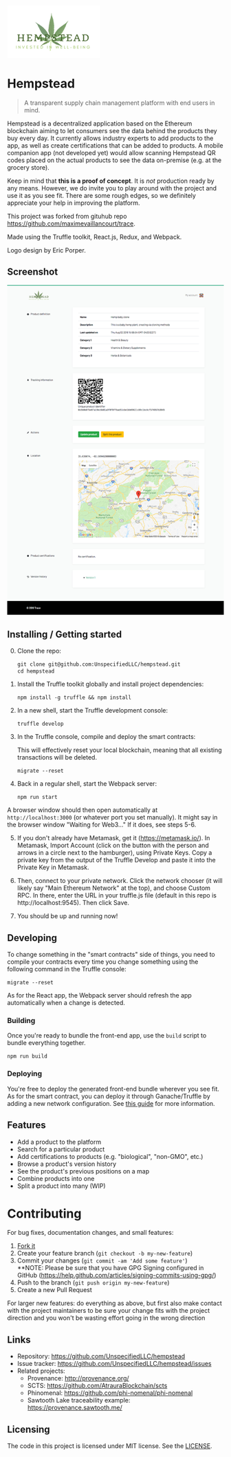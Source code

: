 ![logo](public/logo-small.png)

# Hempstead

> A transparent supply chain management platform with end users in mind.

Hempstead is a decentralized application based on the Ethereum blockchain aiming to
let consumers see the data behind the products they buy every day. It currently 
allows industry experts to add products to the app, as well as create certifications
that can be added to products. A mobile companion app (not developed yet) would 
allow scanning Hempstead QR codes placed on the actual products to see the data
on-premise (e.g. at the grocery store).

Keep in mind that **this is a proof of concept**. It is *not* production ready by any means. However, we do invite you to play around with the project and use it as you see fit. There are some rough edges, so we definitely appreciate your help in improving the platform.

This project was forked from gituhub repo https://github.com/maximevaillancourt/trace.

Made using the Truffle toolkit, React.js, Redux, and Webpack.

Logo design by Eric Porper.

## Screenshot

![scrot](public/Hempstead-Screenshot.png)

## Installing / Getting started

0. Clone the repo:

    ```shell
    git clone git@github.com:UnspecifiedLLC/hempstead.git
    cd hempstead
    ```
    
1. Install the Truffle toolkit globally and install project dependencies:

    ```shell
    npm install -g truffle && npm install
    ```

2. In a new shell, start the Truffle development console:

    ```shell
    truffle develop
    ```

3. In the Truffle console, compile and deploy the smart contracts:

    This will effectively reset your local blockchain, meaning that all existing transactions will be deleted.

    ```shell
    migrate --reset
    ```

4. Back in a regular shell, start the Webpack server:

    ```shell
    npm run start
    ```

A browser window should then open automatically at `http://localhost:3000` (or whatever port you set manually). It might say in the browser window "Waiting for Web3..."  If it does, see steps 5-6.

5.  If you don't already have Metamask, get it (https://metamask.io/).  In Metamask, Import Account (click on the button with the person and arrows in a circle next to the hamburger), using Private Keys. Copy a private key from the output of the Truffle Develop and paste it into the Private Key in Metamask.

6.  Then, connect to your private network. Click the network chooser (it will likely say "Main Ethereum Network" at the top), and choose Custom RPC. In there, enter the URL in your truffle.js file (default in this repo is http://localhost:9545). Then click Save.

7. You should be up and running now!

## Developing

To change something in the "smart contracts" side of things, you need to compile your contracts every time you change something
using the following command in the Truffle console:

```shell
migrate --reset
```

As for the React app, the Webpack server should refresh the app automatically when a change is detected.

### Building

Once you're ready to bundle the front-end app, use the `build` script to bundle everything together.

```shell
npm run build
```

### Deploying

You're free to deploy the generated front-end bundle wherever you see fit. As for the smart contract, you can deploy it through Ganache/Truffle by adding a new network configuration. See [this guide](http://truffleframework.com/tutorials/deploying-to-the-live-network) for more information.

## Features

* Add a product to the platform
* Search for a particular product
* Add certifications to products (e.g. "biological", "non-GMO", etc.)
* Browse a product's version history
* See the product's previous positions on a map
* Combine products into one
* Split a product into many (WIP)

# Contributing

For bug fixes, documentation changes, and small features:  

1. [Fork it](https://github.com/maximevaillancourt/trace/fork)
2. Create your feature branch (`git checkout -b my-new-feature`)  
3. Commit your changes (`git commit -am 'Add some feature'`)  
   **NOTE: Please be sure that you have GPG Signing configured in GitHub (https://help.github.com/articles/signing-commits-using-gpg/)
4. Push to the branch (`git push origin my-new-feature`)  
5. Create a new Pull Request

For larger new features: do everything as above, but first also make contact with the project maintainers to be sure your change fits with the project direction and you won't be wasting effort going in the wrong direction

## Links

- Repository: https://github.com/UnspecifiedLLC/hempstead
- Issue tracker: https://github.com/UnspecifiedLLC/hempstead/issues
- Related projects:
  - Provenance: http://provenance.org/
  - SCTS: https://github.com/AtrauraBlockchain/scts
  - Phinomenal: https://github.com/phi-nomenal/phi-nomenal
  - Sawtooth Lake traceability example: https://provenance.sawtooth.me/

## Licensing

The code in this project is licensed under MIT license. See the [LICENSE](LICENSE).
